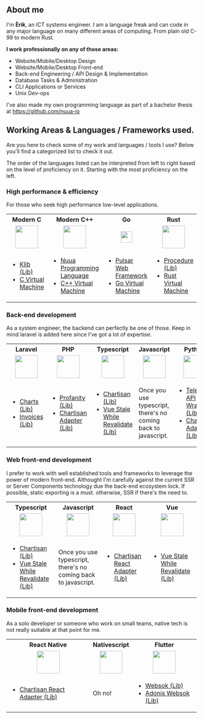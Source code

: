 ## About me

I'm **Èrik**, an ICT systems engineer. I am a language freak and can code in any major language on many different areas of computing.
From plain old C-99 to modern Rust.

**I work professionally on any of those areas:**

- Website/Mobile/Desktop Design
- Website/Mobile/Desktop Front-end
- Back-end Engineering / API Design & Implementation
- Database Tasks & Administration
- CLI Applications or Services
- Unix Dev-ops

I've also made my own programming language as part of a bachelor thesis at https://github.com/nuua-io

## Working Areas & Languages / Frameworks used.

Are you here to check some of my work and languages / tools I use? Below you'll find a categorized list to check it out.

The order of the languages listed can be interpreted from left to right based on the level of proficiency on it. Starting with the most proficiency on the left.

### High performance & efficiency

For those who seek high performance low-level applications.

<table>
  <tr>
    <th align="center">Modern C</th>
    <th align="center">Modern C++</th>
    <th align="center">Go</th>
    <th align="center">Rust</th>
  </tr>
  <tr>
    <td align="center">
      <img src="https://cdn.iconscout.com/icon/free/png-512/c-programming-569564.png" height="60">
    </td>
    <td align="center">
      <img src="https://upload.wikimedia.org/wikipedia/commons/thumb/1/18/ISO_C%2B%2B_Logo.svg/1200px-ISO_C%2B%2B_Logo.svg.png" height="60">
    </td>
    <td align="center">
      <img src="https://upload.wikimedia.org/wikipedia/commons/thumb/0/05/Go_Logo_Blue.svg/1200px-Go_Logo_Blue.svg.png" height="30">
    </td>
    <td align="center">
      <img src="https://upload.wikimedia.org/wikipedia/commons/thumb/d/d5/Rust_programming_language_black_logo.svg/1024px-Rust_programming_language_black_logo.svg.png" height="60">
    </td>
  </tr>
  <tr>
    <td>
      <ul>
        <li><a href="https://github.com/ConsoleTVs/Klib">Klib (Lib)</a></li>
        <li><a href="https://github.com/ConsoleTVs/cVM">C Virtual Machine</a></li>
      </ul>
    </td>
    <td>
      <ul>
        <li><a href="https://github.com/nuua-io/Nuua">Nuua Programming Language</a></li>
        <li><a href="https://github.com/ConsoleTVs/cppVM">C++ Virtual Machine</a></li>
      </ul>
    </td>
    <td>
      <ul>
        <li><a href="https://github.com/pulsar-go/pulsar">Pulsar Web Framework</a></li>
        <li><a href="https://github.com/ConsoleTVs/gVM">Go Virtual Machine</a></li>
      </ul>
    </td>
    <td>
      <ul>
        <li><a href="https://github.com/ConsoleTVs/Procedure">Procedure (Lib)</a></li>
        <li><a href="https://github.com/ConsoleTVs/rVM">Rust Virtual Machine</a></li>
      </ul>
    </td>
  </tr>
</table>

### Back-end development

As a system engineer, the backend can perfectly be one of those. Keep in mind laravel is added here since I've got a lot of expertise.

<table>
  <tr>
    <th align="center">Laravel</th>
    <th align="center">PHP</th>
    <th align="center">Typescript</th>
    <th align="center">Javascript</th>
    <th align="center">Python</th>
    <th align="center">Go</th>
    <th align="center">Dart</th>
  </tr>
  <tr>
    <td align="center">
      <img src="https://upload.wikimedia.org/wikipedia/commons/thumb/9/9a/Laravel.svg/1200px-Laravel.svg.png" height="60">
    </td>
    <td align="center">
      <img src="https://i0.wp.com/phpmagazine.net/wp-content/uploads/2020/09/php8.png?fit=420%2C206&ssl=1" height="60">
    </td>
    <td align="center">
      <img src="https://miro.medium.com/max/816/1*mn6bOs7s6Qbao15PMNRyOA.png" height="60">
    </td>
    <td align="center">
      <img src="https://upload.wikimedia.org/wikipedia/commons/thumb/9/99/Unofficial_JavaScript_logo_2.svg/480px-Unofficial_JavaScript_logo_2.svg.png" width="60">
    </td>
    <td align="center">
      <img src="https://upload.wikimedia.org/wikipedia/commons/thumb/c/c3/Python-logo-notext.svg/768px-Python-logo-notext.svg.png" width="60">
    </td>
    <td align="center">
      <img src="https://upload.wikimedia.org/wikipedia/commons/thumb/0/05/Go_Logo_Blue.svg/1200px-Go_Logo_Blue.svg.png" height="30">
    </td>
    <td align="center">
      <img src="https://upload.wikimedia.org/wikipedia/commons/thumb/7/7e/Dart-logo.png/768px-Dart-logo.png" width="60">
    </td>
  </tr>
  <tr>
    <td>
      <ul>
        <li><a href="https://github.com/ConsoleTVs/Charts">Charts (Lib)</a></li>
        <li><a href="https://github.com/ConsoleTVs/Invoices">Invoices (Lib)</a></li>
      </ul>
    </td>
    <td>
      <ul>
        <li><a href="https://github.com/ConsoleTVs/Profanity">Profanity (Lib)</a></li>
        <li><a href="https://github.com/Chartisan/PHP">Chartisan Adapter (Lib)</a></li>
      </ul>
    </td>
    <td>
      <ul>
        <li><a href="https://github.com/Chartisan/Chartisan">Chartisan (Lib)</a></li>
        <li><a href="https://github.com/ConsoleTVs/vswr">Vue Stale While Revalidate (Lib)</a></li>
      </ul>
    </td>
    <td>
      Once you use typescript, there's no coming back to javascript.
    </td>
    <td>
      <ul>
        <li><a href="https://github.com/ConsoleTVs/Telegram">Telegram API Wrapper (Lib)</a></li>
        <li><a href="https://github.com/Chartisan/Python">Chartisan Adapter (Lib)</a></li>
      </ul>
    </td>
    <td>
      <ul>
        <li><a href="https://github.com/pulsar-go/pulsar">Pulsar Web Framework</a></li>
        <li><a href="https://github.com/ConsoleTVs/gVM">Go Virtual Machine</a></li>
      </ul>
    </td>
    <td>
      <ul>
        <li><a href="https://github.com/ConsoleTVs/Websok">Websok (Lib)</a></li>
        <li><a href="https://github.com/ConsoleTVs/dartVM">Dart Virtual Machine</a></li>
      </ul>
    </td>
  </tr>
</table>

### Web front-end development

I prefer to work with well established tools and frameworks to leverage the power of modern front-end. Althought I'm carefully against the current
SSR or Server Components technology due the back-end ecosystem lock. If possible, static exporting is a must. otherwise, SSR if there's the need to.

<table>
  <tr>
    <th align="center">Typescript</th>
    <th align="center">Javascript</th>
    <th align="center">React</th>
    <th align="center">Vue</th>
  </tr>
  <tr>
    <td align="center">
      <img src="https://miro.medium.com/max/816/1*mn6bOs7s6Qbao15PMNRyOA.png" height="60">
    </td>
    <td align="center">
      <img src="https://upload.wikimedia.org/wikipedia/commons/thumb/9/99/Unofficial_JavaScript_logo_2.svg/480px-Unofficial_JavaScript_logo_2.svg.png" width="60">
    </td>
    <td align="center">
      <img src="https://cdn.worldvectorlogo.com/logos/react.svg" width="60">
    </td>
    <td align="center">
      <img src="https://upload.wikimedia.org/wikipedia/commons/thumb/9/95/Vue.js_Logo_2.svg/1184px-Vue.js_Logo_2.svg.png" width="60">
    </td>
  </tr>
  <tr>
    <td>
      <ul>
        <li><a href="https://github.com/Chartisan/Chartisan">Chartisan (Lib)</a></li>
        <li><a href="https://github.com/ConsoleTVs/vswr">Vue Stale While Revalidate (Lib)</a></li>
      </ul>
    </td>
    <td>
      Once you use typescript, there's no coming back to javascript.
    </td>
    <td>
      <ul>
        <li><a href="https://github.com/ConsoleTVs/ChartisanReact">Chartisan React Adapter (Lib)</a></li>
      </ul>
    </td>
    <td>
      <ul>
        <li><a href="https://github.com/ConsoleTVs/vswr">Vue Stale While Revalidate (Lib)</a></li>
      </ul>
    </td>
  </tr>
</table>

### Mobile front-end development

As a solo developer or someone who work on small teams, native tech is not really suitable at that point for me.

<table>
  <tr>
    <th align="center">React Native</th>
    <th align="center">Nativescript</th>
    <th align="center">Flutter</th>
  </tr>
  <tr>
    <td align="center">
      <img src="https://cdn.worldvectorlogo.com/logos/react.svg" width="60">
    </td>
    <td align="center">
      <img src="https://nativescript.org/images/6zv9et8fpnqheyuio1vn.png" width="60">
    </td>
    <td align="center">
      <img src="https://iconape.com/wp-content/files/yb/61798/png/flutter-logo.png" width="60">
    </td>
  </tr>
  <tr>
    <td>
      <ul>
        <li><a href="https://github.com/ConsoleTVs/ChartisanReact">Chartisan React Adapter (Lib)</a></li>
      </ul>
    </td>
    <td>
      Oh no!
    </td>
    <td>
      <ul>
        <li><a href="https://github.com/ConsoleTVs/Websok">Websok (Lib)</a></li>
        <li><a href="https://github.com/ConsoleTVs/AdonisWebsok">Adonis Websok (Lib)</a></li>
      </ul>
    </td>
  </tr>
</table>
